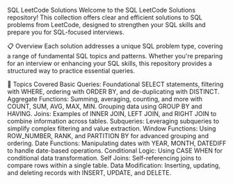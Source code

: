SQL LeetCode Solutions
Welcome to the SQL LeetCode Solutions repository! This collection offers clear and efficient solutions to SQL problems from LeetCode, designed to strengthen your SQL skills and prepare you for SQL-focused interviews.

📋 Overview
Each solution addresses a unique SQL problem type, covering a range of fundamental SQL topics and patterns. Whether you're preparing for an interview or enhancing your SQL skills, this repository provides a structured way to practice essential queries.

🚀 Topics Covered
Basic Queries: Foundational SELECT statements, filtering with WHERE, ordering with ORDER BY, and de-duplicating with DISTINCT.
Aggregate Functions: Summing, averaging, counting, and more with COUNT, SUM, AVG, MAX, MIN. Grouping data using GROUP BY and HAVING.
Joins: Examples of INNER JOIN, LEFT JOIN, and RIGHT JOIN to combine information across tables.
Subqueries: Leveraging subqueries to simplify complex filtering and value extraction.
Window Functions: Using ROW_NUMBER, RANK, and PARTITION BY for advanced grouping and ordering.
Date Functions: Manipulating dates with YEAR, MONTH, DATEDIFF to handle date-based operations.
Conditional Logic: Using CASE WHEN for conditional data transformation.
Self Joins: Self-referencing joins to compare rows within a single table.
Data Modification: Inserting, updating, and deleting records with INSERT, UPDATE, and DELETE.
